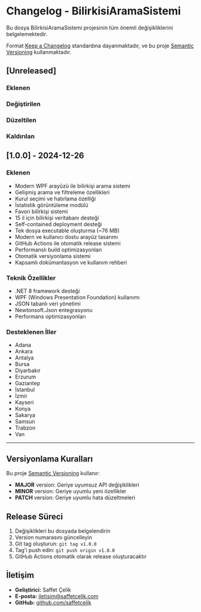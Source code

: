 # Changelog - BilirkisiAramaSistemi

Bu dosya BilirkisiAramaSistemi projesinin tüm önemli değişikliklerini belgelemektedir.

Format [Keep a Changelog](https://keepachangelog.com/en/1.0.0/) standardına dayanmaktadır,
ve bu proje [Semantic Versioning](https://semver.org/spec/v2.0.0.html) kullanmaktadır.

## [Unreleased]

### Eklenen
### Değiştirilen
### Düzeltilen
### Kaldırılan

## [1.0.0] - 2024-12-26

### Eklenen
- Modern WPF arayüzü ile bilirkişi arama sistemi
- Gelişmiş arama ve filtreleme özellikleri
- Kurul seçimi ve hatırlama özelliği
- İstatistik görüntüleme modülü
- Favori bilirkişi sistemi
- 15 il için bilirkişi veritabanı desteği
- Self-contained deployment desteği
- Tek dosya executable oluşturma (~76 MB)
- Modern ve kullanıcı dostu arayüz tasarımı
- GitHub Actions ile otomatik release sistemi
- Performanslı build optimizasyonları
- Otomatik versiyonlama sistemi
- Kapsamlı dokümantasyon ve kullanım rehberi

### Teknik Özellikler
- .NET 8 framework desteği
- WPF (Windows Presentation Foundation) kullanımı
- JSON tabanlı veri yönetimi
- Newtonsoft.Json entegrasyonu
- Performans optimizasyonları

### Desteklenen İller
- Adana
- Ankara
- Antalya
- Bursa
- Diyarbakır
- Erzurum
- Gaziantep
- İstanbul
- İzmir
- Kayseri
- Konya
- Sakarya
- Samsun
- Trabzon
- Van

---

## Versiyonlama Kuralları

Bu proje [Semantic Versioning](https://semver.org/) kullanır:

- **MAJOR** version: Geriye uyumsuz API değişiklikleri
- **MINOR** version: Geriye uyumlu yeni özellikler
- **PATCH** version: Geriye uyumlu hata düzeltmeleri

## Release Süreci

1. Değişiklikleri bu dosyada belgelendirin
2. Version numarasını güncelleyin
3. Git tag oluşturun: `git tag v1.0.0`
4. Tag'i push edin: `git push origin v1.0.0`
5. GitHub Actions otomatik olarak release oluşturacaktır

## İletişim

- **Geliştirici:** Saffet Çelik
- **E-posta:** iletisim@saffetcelik.com
- **GitHub:** [github.com/saffetcelik](https://github.com/saffetcelik)
